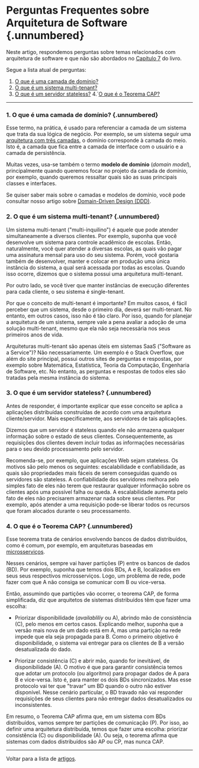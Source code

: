 # Perguntas Frequentes sobre Arquitetura de Software {.unnumbered}

Neste artigo, respondemos perguntas sobre temas relacionados com 
arquitetura de software e que não são abordados no 
[Capítulo 7](../cap7.html) do livro. 

Segue a lista atual de perguntas:

1. [O que é uma camada de domínio?](#o-que-%C3%A9-uma-camada-de-dom%C3%ADnio)
2. [O que é um sistema multi-tenant?](#o-que-%C3%A9-um-sistema-multi-tenant)
3. [O que é um servidor stateless?](#o-que-%C3%A9-um-servidor-stateless)
4.´[O que é o Teorema CAP?]()

* * * 

### 1. O que é uma camada de domínio? {.unnumbered}

Esse termo, na prática, é usado para referenciar a camada de um 
sistema que trata da sua lógica de negócio. Por exemplo, se um 
sistema seguir uma [arquitetura com três camadas](../cap7.html#arquitetura-em-tr%C3%AAs-camadas), o domínio corresponde 
à camada do meio. Isto é, a camada que fica entre a camada
de interface com o usuário e a camada de persistência.

Muitas vezes, usa-se também o termo **modelo de domínio** 
(*domain model*), principalmente quando queremos focar no projeto 
da camada de domínio, por exemplo, quando queremos ressaltar
quais são as suas principais classes e interfaces. 

Se quiser saber mais sobre o camadas e modelos de domínio, você pode 
consultar nosso artigo sobre [Domain-Driven Design (DDD)](./ddd.html).

### 2. O que é um sistema multi-tenant? {.unnumbered}

Um sistema multi-tenant ("multi-inquilino") é aquele que pode 
atender simultaneamente a diversos clientes. Por exemplo, suponha 
que você desenvolve um sistema para controle acadêmico de escolas. 
Então, naturalmente, você quer atender a diversas escolas, as quais 
vão pagar uma assinatura mensal para uso do seu sistema. Porém, você 
gostaria também de desenvolver, manter e colocar em produção uma 
única instância do sistema, a qual será acessada por todas as escolas. 
Quando isso ocorre, dizemos que o sistema possui uma arquitetura 
multi-tenant.

Por outro lado, se você tiver que manter instâncias de execução 
diferentes para cada cliente, o seu sistema é single-tenant.

Por que o conceito de multi-tenant é importante? Em muitos casos,
é fácil perceber que um sistema, desde o primeiro dia, deverá
ser multi-tenant. No entanto, em outros casos, isso não é tão claro. 
Por isso, quando for planejar a arquitetura de um sistema, 
sempre vale a pena avaliar a adoção de uma solução multi-tenant, 
mesmo que ela não seja necessária nos seus primeiros anos 
de vida.

Arquiteturas multi-tenant são apenas úteis em sistemas SaaS
("Software as a Service")? Não necessariamente. Um exemplo é
o Stack Overflow, que além do site principal, possui outros
sites de perguntas e respostas, por exemplo sobre Matemática,
Estatística, Teoria da Computação, Engenharia de Software, etc.
No entanto, as perguntas e respostas de todos eles são 
tratadas pela mesma instância do sistema. 


### 3. O que é um servidor stateless? {.unnumbered}

Antes de responder, é importante explicar que esse conceito se 
aplica a aplicações distribuídas construídas de acordo com uma
arquitetura cliente/servidor. Mais especificamente, aos servidores 
de tais aplicações.

Dizemos que um servidor é stateless quando ele não armazena 
qualquer informação sobre o estado de seus clientes. 
Consequentemente, as requisições dos clientes devem incluir 
todas as informações necessárias para o seu devido processamento 
pelo servidor.

Recomenda-se, por exemplo, que aplicações Web sejam stateless. 
Os motivos são pelo menos os seguintes: escalabilidade e 
confiabilidade, as quais são propriedades mais fáceis de serem 
conseguidas quando os servidores são stateless. A confiabilidade 
dos servidores melhora pelo simples fato de eles não terem que 
restaurar qualquer informação sobre os clientes após uma 
possível falha ou queda. A escalabilidade aumenta pelo fato de 
eles não precisarem armazenar nada sobre seus clientes. 
Por exemplo, após atender a uma requisição pode-se liberar 
todos os recursos que foram alocados durante o seu processamento.


### 4. O que é o Teorema CAP? {.unnumbered}

Esse teorema trata de cenários envolvendo bancos de dados 
distribuídos, como é comum, por exemplo, em arquiteturas baseadas 
em [microsserviços](../cap7.html#microsservi%C3%A7os).

Nesses cenários, sempre vai haver partições (P) entre os bancos de 
dados (BD). Por exemplo, suponha que temos dois BDs, A e B, localizados 
em seus seus respectivos microsserviços. Logo, um problema de rede, 
pode fazer com que A não consiga se comunicar com B ou vice-versa.

Então, assumindo que partições vão ocorrer, o teorema CAP, de forma 
simplificada, diz que arquitetos de sistemas distribuídos têm que 
fazer uma escolha:

* Priorizar disponibilidade (*availabliliy* ou A), abrindo mão de 
consistência (C), pelo menos em certos casos. Explicando melhor, 
suponha que a versão mais nova de um dado está em A, mas uma partição 
na rede impede que ela seja propagada para B. Como o primeiro objetivo 
é  disponibilidade, o sistema vai entregar para os clientes de B a versão 
desatualizada do dado.

* Priorizar consistência (C) e abrir mão, quando for inevitável, 
de disponibilidade (A). O motivo é que para garantir consistência 
temos que adotar um protocolo (ou algoritmo) para propagar dados de A 
para B e vice-versa. Isto é, para manter os dois BDs sincronizados.
Mas esse protocolo vai ter que "travar" um BD quando o outro não estiver 
disponível. Nesse cenário particular, o BD travado não vai responder 
requisições de seus clientes para não entregar dados desatualizados 
ou inconsistentes.

Em resumo, o Teorema CAP afirma que, em um sistema com BDs distribuídos, 
vamos sempre ter partições de comunicação (P). Por isso, ao definir uma 
arquitetura distribuída, temos que fazer uma escolha: priorizar 
consistência (C) ou disponibilidade (A). Ou seja, o teorema afirma que 
sistemas com dados distribuídos são AP ou CP, mas nunca CAP.

* * * 

Voltar para a lista de [artigos](./artigos.html).
